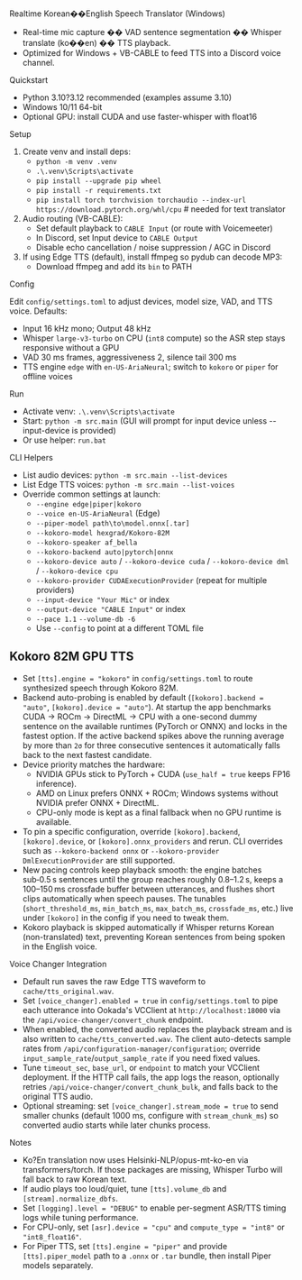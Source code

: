 Realtime Korean��English Speech Translator (Windows)

- Real-time mic capture �� VAD sentence segmentation �� Whisper translate (ko��en) �� TTS playback.
- Optimized for Windows + VB-CABLE to feed TTS into a Discord voice channel.

Quickstart

- Python 3.10?3.12 recommended (examples assume 3.10)
- Windows 10/11 64-bit
- Optional GPU: install CUDA and use faster-whisper with float16

Setup

1) Create venv and install deps:
   - `python -m venv .venv`
   - `.\.venv\Scripts\activate`
   - `pip install --upgrade pip wheel`
   - `pip install -r requirements.txt`
   - `pip install torch torchvision torchaudio --index-url https://download.pytorch.org/whl/cpu`  # needed for text translator
2) Audio routing (VB-CABLE):
   - Set default playback to `CABLE Input` (or route with Voicemeeter)
   - In Discord, set Input device to `CABLE Output`
   - Disable echo cancellation / noise suppression / AGC in Discord
3) If using Edge TTS (default), install ffmpeg so pydub can decode MP3:
   - Download ffmpeg and add its `bin` to PATH

Config

Edit `config/settings.toml` to adjust devices, model size, VAD, and TTS voice.
Defaults:
- Input 16 kHz mono; Output 48 kHz
- Whisper `large-v3-turbo` on CPU (`int8` compute) so the ASR step stays responsive without a GPU
- VAD 30 ms frames, aggressiveness 2, silence tail 300 ms
- TTS engine `edge` with `en-US-AriaNeural`; switch to `kokoro` or `piper` for offline voices

Run

- Activate venv: `.\.venv\Scripts\activate`
- Start: `python -m src.main` (GUI will prompt for input device unless --input-device is provided)
- Or use helper: `run.bat`

CLI Helpers

- List audio devices: `python -m src.main --list-devices`
- List Edge TTS voices: `python -m src.main --list-voices`
- Override common settings at launch:
  - `--engine edge|piper|kokoro`
  - `--voice en-US-AriaNeural` (Edge)
  - `--piper-model path\to\model.onnx[.tar]`
  - `--kokoro-model hexgrad/Kokoro-82M`
  - `--kokoro-speaker af_bella`
  - `--kokoro-backend auto|pytorch|onnx`
  - `--kokoro-device auto` / `--kokoro-device cuda` / `--kokoro-device dml` / `--kokoro-device cpu`
  - `--kokoro-provider CUDAExecutionProvider` (repeat for multiple providers)
  - `--input-device "Your Mic"` or index
  - `--output-device "CABLE Input"` or index
  - `--pace 1.1`  `--volume-db -6`
  - Use `--config` to point at a different TOML file

Kokoro 82M GPU TTS
------------------

- Set `[tts].engine = "kokoro"` in `config/settings.toml` to route synthesized speech through Kokoro 82M.
- Backend auto-probing is enabled by default (`[kokoro].backend = "auto"`, `[kokoro].device = "auto"`). At startup the app benchmarks CUDA → ROCm → DirectML → CPU with a one-second dummy sentence on the available runtimes (PyTorch or ONNX) and locks in the fastest option. If the active backend spikes above the running average by more than `2σ` for three consecutive sentences it automatically falls back to the next fastest candidate.
- Device priority matches the hardware:
  - NVIDIA GPUs stick to PyTorch + CUDA (`use_half = true` keeps FP16 inference).
  - AMD on Linux prefers ONNX + ROCm; Windows systems without NVIDIA prefer ONNX + DirectML.
  - CPU-only mode is kept as a final fallback when no GPU runtime is available.
- To pin a specific configuration, override `[kokoro].backend`, `[kokoro].device`, or `[kokoro].onnx_providers` and rerun. CLI overrides such as `--kokoro-backend onnx` or `--kokoro-provider DmlExecutionProvider` are still supported.
- New pacing controls keep playback smooth: the engine batches sub‑0.5 s sentences until the group reaches roughly 0.8–1.2 s, keeps a 100–150 ms crossfade buffer between utterances, and flushes short clips automatically when speech pauses. The tunables (`short_threshold_ms`, `min_batch_ms`, `max_batch_ms`, `crossfade_ms`, etc.) live under `[kokoro]` in the config if you need to tweak them.
- Kokoro playback is skipped automatically if Whisper returns Korean (non-translated) text, preventing Korean sentences from being spoken in the English voice.

Voice Changer Integration

- Default run saves the raw Edge TTS waveform to `cache/tts_original.wav`.
- Set `[voice_changer].enabled = true` in `config/settings.toml` to pipe each utterance into Ookada's VCClient at `http://localhost:18000` via the `/api/voice-changer/convert_chunk` endpoint.
- When enabled, the converted audio replaces the playback stream and is also written to `cache/tts_converted.wav`. The client auto-detects sample rates from `/api/configuration-manager/configuration`; override `input_sample_rate`/`output_sample_rate` if you need fixed values.
- Tune `timeout_sec`, `base_url`, or `endpoint` to match your VCClient deployment. If the HTTP call fails, the app logs the reason, optionally retries `/api/voice-changer/convert_chunk_bulk`, and falls back to the original TTS audio.
- Optional streaming: set `[voice_changer].stream_mode = true` to send smaller chunks (default 1000 ms, configure with `stream_chunk_ms`) so converted audio starts while later chunks process.

Notes

- Ko?En translation now uses Helsinki-NLP/opus-mt-ko-en via transformers/torch. If those packages are missing, Whisper Turbo will fall back to raw Korean text.
- If audio plays too loud/quiet, tune `[tts].volume_db` and `[stream].normalize_dbfs`.
- Set `[logging].level = "DEBUG"` to enable per-segment ASR/TTS timing logs while tuning performance.
- For CPU-only, set `[asr].device = "cpu"` and `compute_type = "int8"` or `"int8_float16"`.
- For Piper TTS, set `[tts].engine = "piper"` and provide `[tts].piper_model` path to a `.onnx` or `.tar` bundle, then install Piper models separately.

